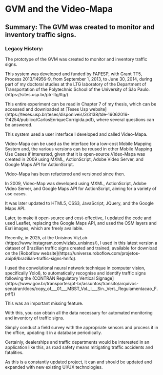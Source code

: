 # GVM and the Video-Mapa
## Summary: The GVM was created to monitor and inventory traffic signs.
### Legacy History:
<p>The prototype of the GVM was created to monitor and inventory traffic signs.</p>
<p>This system was developed and funded by FAPESP, with Grant TT5, Process 2013/14956-9, from September 1, 2013, to June 30, 2014, during part of my doctoral studies at the LTG laboratory of the Department of Transportation of the Polytechnic School of the University of São Paulo. (https://sites.usp.br/ptr-ltg/ltg/) </p>
<p>This entire experiment can be read in Chapter 7 of my thesis, which can be accessed and downloaded at [Teses Usp website] (https://teses.usp.br/teses/disponiveis/3/3138/tde-16062016-114254/publico/CarlosEnriqueCorrigida.pdf), where several questions can be answered.</p>
<p>This system used a user interface I developed and called Video-Mapa.</p>
<p>Video-Mapa can be used as the interface for a low-cost Mobile Mapping System and, the various versions can be reused in other Mobile Mapping Use Cases if interested, given that it is open-source.</pa
<p>Video-Mapa was created in 2009 using MXML, ActionScript, Adobe Video Server, and Google Maps API for ActionScript. </p>
<p>Video-Mapa has been refactored and versioned since then.</p>
<p>In 2009, Video-Map was developed using MXML, ActionScript, Adobe Video Server, and Google Maps API for ActionScript, aiming for a variety of use cases.</p>
<p>It was later updated to HTML5, CSS3, JavaScript, JQuery, and the Google Maps API.</p>
<p>Later, to make it open-source and cost-effective, I updated the code and used Leaflet, replacing the Google Maps API, and used the OSM layers and Esri images, which are freely available.</p>
<p>Recently, in 2025, at the Unisinos VizLab (https://www.instagram.com/vizlab_unisinos/), I used in this latest version a dataset of Brazilian traffic signs created and trained, available for download on the [Roboflow website](https://universe.roboflow.com/projetos-abip9/brazilian-traffic-signs-hnifq).</p>
<p>I used the convolutional neural network technique in computer vision, specifically Yolo8, to automatically recognise and identify traffic signs following the {CONTRAN Regulatory Vertical Signage] (https://www.gov.br/transportes/pt-br/assuntos/transito/arquivos-senatran/docs/copy_of___01___MBST_Vol._I___Sin._Vert._Regulamentacao_F.pdf)) </p>
<p>This was an important missing feature.</p>
<p>With this, you can obtain all the data necessary for automated monitoring and inventory of traffic signs.</p>
<p>Simply conduct a field survey with the appropriate sensors and process it in the office, updating it in a database periodically.</p>
<p>Certainly, dealerships and traffic departments would be interested in an application like this, as road safety means mitigating traffic accidents and fatalities.</p>
<p>As this is a constantly updated project, it can and should be updated and expanded with new existing UI/UX technologies.</p>





